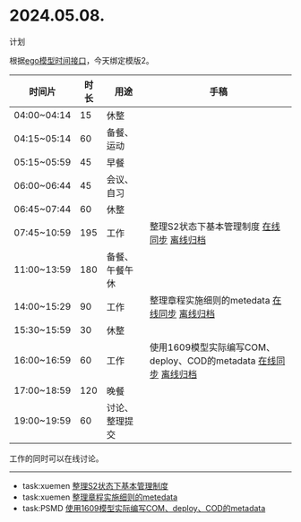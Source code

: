 # 2024.05.08.
计划  

根据[ego模型时间接口](https://gitee.com/hyg/blog/blob/master/timeflow.md)，今天绑定模版2。

| 时间片 | 时长 | 用途 | 手稿 |
| --- | --- | --- | --- |
| 04:00~04:14 | 15 | 休整 |  |
| 04:15~05:14 | 60 | 备餐、运动 |  |
| 05:15~05:59 | 45 | 早餐 |  |
| 06:00~06:44 | 45 | 会议、自习 |  |
| 06:45~07:44 | 60 | 休整 |  |
| 07:45~10:59 | 195 | 工作 | 整理S2状态下基本管理制度  [在线同步](http://simp.ly/p/3GXNTh) [离线归档](../../draft/2024/05/20240508074500.md) |
| 11:00~13:59 | 180 | 备餐、午餐午休 |  |
| 14:00~15:29 | 90 | 工作 | 整理章程实施细则的metedata  [在线同步](http://simp.ly/p/lsBYG9) [离线归档](../../draft/2024/05/20240508140000.md) |
| 15:30~15:59 | 30 | 休整 |  |
| 16:00~16:59 | 60 | 工作 | 使用1609模型实际编写COM、deploy、COD的metadata  [在线同步](http://simp.ly/p/MpcbHD) [离线归档](../../draft/2024/05/20240508160000.md) |
| 17:00~18:59 | 120 | 晚餐 |  |
| 19:00~19:59 | 60 | 讨论、整理提交 |  |

工作的同时可以在线讨论。

---

- task:xuemen  [整理S2状态下基本管理制度](../../../draft/2024/05/20240508074500.md)
- task:xuemen  [整理章程实施细则的metedata](../../../draft/2024/05/20240508140000.md)
- task:PSMD  [使用1609模型实际编写COM、deploy、COD的metadata](../../../draft/2024/05/20240508160000.md)
